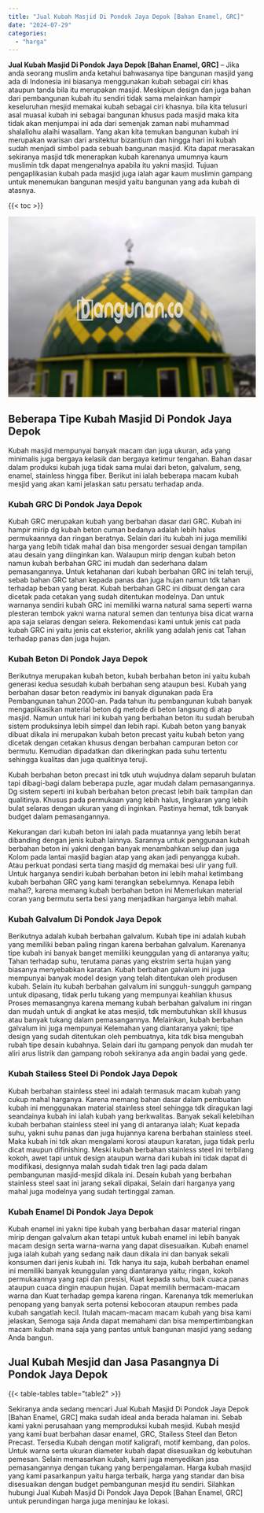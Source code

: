 ```yaml
---
title: "Jual Kubah Masjid Di Pondok Jaya Depok [Bahan Enamel, GRC]"
date: "2024-07-29"
categories: 
  - "harga"
---
```


**Jual Kubah Masjid Di Pondok Jaya Depok \[Bahan Enamel, GRC\]** – Jika anda seorang muslim anda ketahui bahwasanya tipe bangunan masjid yang ada di Indonesia ini biasanya menggunakan kubah sebagai ciri khas ataupun tanda bila itu merupakan masjid. Meskipun design dan juga bahan dari pembangunan kubah itu sendiri tidak sama melainkan hampir keseluruhan mesjid memakai kubah sebagai ciri khasnya. bila kita telusuri asal muasal kubah ini sebagai bangunan khusus pada masjid maka kita tidak akan menjumpai ini ada dari semenjak zaman nabi muhammad shalallohu alaihi wasallam. Yang akan kita temukan bangunan kubah ini merupakan warisan dari arsitektur bizantium dan hingga hari ini kubah sudah menjadi simbol pada sebuah bangunan masjid. Kita dapat merasakan sekiranya masjid tdk menerapkan kubah karenanya umumnya kaum muslimin tdk dapat mengenalnya apabila itu yakni masjid. Tujuan pengaplikasian kubah pada masjid juga ialah agar kaum muslimin gampang untuk menemukan bangunan mesjid yaitu bangunan yang ada kubah di atasnya.

{{< toc >}}

![Jual Kubah Masjid Di Pondok Jaya Depok [Bahan Enamel, GRC]](/images/jual-kubah-masjid-03.png)

## Beberapa Tipe Kubah Masjid Di Pondok Jaya Depok

Kubah masjid mempunyai banyak macam dan juga ukuran, ada yang minimalis juga bergaya kelasik dan bergaya ketimur tengahan. Bahan dasar dalam produksi kubah juga tidak sama mulai dari beton, galvalum, seng, enamel, stainless hingga fiber. Berikut ini ialah beberapa macam kubah mesjid yang akan kami jelaskan satu persatu terhadap anda.

### Kubah GRC Di Pondok Jaya Depok

Kubah GRC merupakan kubah yang berbahan dasar dari GRC. Kubah ini hampir mirip dg kubah beton cuman bedanya adalah lebih halus permukaannya dan ringan beratnya. Selain dari itu kubah ini juga memiliki harga yang lebih tidak mahal dan bisa mengorder sesuai dengan tampilan atau desain yang diinginkan kan. Walaupun mirip dengan kubah beton namun kubah berbahan GRC ini mudah dan sederhana dalam pemasangannya. Untuk ketahanan dari kubah berbahan GRC ini telah teruji, sebab bahan GRC tahan kepada panas dan juga hujan namun tdk tahan terhadap beban yang berat. Kubah berbahan GRC ini dibuat dengan cara dicetak pada cetakan yang sudah ditentukan modelnya. Dan untuk warnanya sendiri kubah GRC ini memiliki warna natural sama seperti warna plesteran tembok yakni warna natural semen dan tentunya bisa dicat warna apa saja selaras dengan selera. Rekomendasi kami untuk jenis cat pada kubah GRC ini yaitu jenis cat eksterior, akrilik yang adalah jenis cat Tahan terhadap panas dan juga hujan.

### Kubah Beton Di Pondok Jaya Depok

Berikutnya merupakan kubah beton, kubah berbahan beton ini yaitu kubah generasi kedua sesudah kubah berbahan seng ataupun besi. Kubah yang berbahan dasar beton readymix ini banyak digunakan pada Era Pembangunan tahun 2000-an. Pada tahun itu pembangunan kubah banyak mengaplikasikan material beton dg metode di beton langsung di atap masjid. Namun untuk hari ini kubah yang berbahan beton itu sudah berubah sistem produksinya lebih simpel dan lebih rapi. Kubah beton yang banyak dibuat dikala ini merupakan kubah beton precast yaitu kubah beton yang dicetak dengan cetakan khusus dengan berbahan campuran beton cor bermutu. Kemudian dipadatkan dan dikeringkan pada suhu tertentu sehingga kualitas dan juga qualitinya teruji.

Kubah berbahan beton precast ini tdk utuh wujudnya dalam separuh bulatan tapi dibagi-bagi dalam beberapa puzle, agar mudah dalam pemasangannya. Dg sistem seperti ini kubah berbahan beton precast lebih baik tampilan dan qualitinya. Khusus pada permukaan yang lebih halus, lingkaran yang lebih bulat selaras dengan ukuran yang di inginkan. Pastinya hemat, tdk banyak budget dalam pemasangannya.

Kekurangan dari kubah beton ini ialah pada muatannya yang lebih berat dibanding dengan jenis kubah lainnya. Sarannya untuk penggunaan kubah berbahan beton ini yakni dengan banyak menambahkan selup dan juga Kolom pada lantai masjid bagian atap yang akan jadi penyangga kubah. Atau perkuat pondasi serta tiang masjid dg memakai besi ulir yang full. Untuk harganya sendiri kubah berbahan beton ini lebih mahal ketimbang kubah berbahan GRC yang kami terangkan sebelumnya. Kenapa lebih mahal?, karena memang kubah berbahan beton ini Memerlukan material coran yang bermutu serta besi yang menjadikan harganya lebih mahal.

### Kubah Galvalum Di Pondok Jaya Depok

Berikutnya adalah kubah berbahan galvalum. Kubah tipe ini adalah kubah yang memiliki beban paling ringan karena berbahan galvalum. Karenanya tipe kubah ini banyak banget memiliki keunggulan yang di antaranya yaitu; Tahan terhadap suhu, terutama panas yang ekstrim serta hujan yang biasanya menyebabkan karatan. Kubah berbahan galvalum ini juga mempunyai banyak model design yang telah ditentukan oleh produsen kubah. Selain itu kubah berbahan galvalum ini sungguh-sungguh gampang untuk dipasang, tidak perlu tukang yang mempunyai keahlian khusus Proses memasangnya karena memang kubah berbahan galvalum ini ringan dan mudah untuk di angkat ke atas mesjid, tdk membutuhkan skill khusus atau banyak tukang dalam pemasangannya. Melainkan, kubah berbahan galvalum ini juga mempunyai Kelemahan yang diantaranya yakni; tipe design yang sudah ditentukan oleh pembuatnya, kita tdk bisa mengubah rubah tipe desain kubahnya. Selain dari itu gampang penyok dan mudah ter aliri arus listrik dan gampang roboh sekiranya ada angin badai yang gede.

### Kubah Stailess Steel Di Pondok Jaya Depok

Kubah berbahan stainless steel ini adalah termasuk macam kubah yang cukup mahal harganya. Karena memang bahan dasar dalam pembuatan kubah ini menggunakan material stainless steel sehingga tdk diragukan lagi seandainya kubah ini ialah kubah yang berkwalitas. Banyak sekali kelebihan kubah berbahan stainless steel ini yang di antaranya ialah; Kuat kepada suhu, yakni suhu panas dan juga hujannya karena berbahan stainless steel. Maka kubah ini tdk akan mengalami korosi ataupun karatan, juga tidak perlu dicat maupun difinishing. Meski kubah berbahan stainless steel ini terbilang kokoh, awet tapi untuk design ataupun warna dari kubah ini tidak dapat di modifikasi, designnya malah sudah tidak tren lagi pada dalam pembangunan masjid-mesjid dikala ini. Desain kubah yang berbahan stainless steel saat ini jarang sekali dipakai, Selain dari harganya yang mahal juga modelnya yang sudah tertinggal zaman.

### Kubah Enamel Di Pondok Jaya Depok

Kubah enamel ini yakni tipe kubah yang berbahan dasar material ringan mirip dengan galvalum akan tetapi untuk kubah enamel ini lebih banyak macam design serta warna-warna yang dapat disesuaikan. Kubah enamel juga ialah kubah yang sedang naik daun dikala ini dan banyak sekali konsumen dari jenis kubah ini. Tdk hanya itu saja, kubah berbahan enamel ini memiliki banyak keunggulan yang diantaranya yaitu; ringan, kokoh permukaannya yang rapi dan presisi, Kuat kepada suhu, baik cuaca panas ataupun cuaca dingin maupun hujan. Dapat memilih bermacam-macam warna dan Kuat terhadap gempa karena ringan. Karenanya tdk memerlukan penopang yang banyak serta potensi kebocoran ataupun rembes pada kubah sangatlah kecil. Itulah macam-macam macam kubah yang bisa kami jelaskan, Semoga saja Anda dapat memahami dan bisa mempertimbangkan macam kubah mana saja yang pantas untuk bangunan masjid yang sedang Anda bangun.

## Jual Kubah Mesjid dan Jasa Pasangnya Di Pondok Jaya Depok

{{< table-tables table="table2" >}}

Sekiranya anda sedang mencari Jual Kubah Masjid Di Pondok Jaya Depok \[Bahan Enamel, GRC\] maka sudah ideal anda berada halaman ini. Sebab kami yakni perusahaan yang memproduksi kubah mesjid. Kubah mesjid yang kami buat berbahan dasar enamel, GRC, Stailess Steel dan Beton Precast. Tersedia Kubah dengan motif kaligrafi, motif kembang, dan polos. Untuk warna serta ukuran diameter kubah dapat disesuaikan dg kebutuhan pemesan. Selain memasarkan kubah, kami juga menyedikan jasa pemasangannya dengan tukang yang berpengalaman. Harga kubah masjid yang kami pasarkanpun yaitu harga terbaik, harga yang standar dan bisa disesuaikan dengan budget pembangunan mesjid itu sendiri. Silahkan hubungi Jual Kubah Masjid Di Pondok Jaya Depok \[Bahan Enamel, GRC\] untuk perundingan harga juga meninjau ke lokasi.

